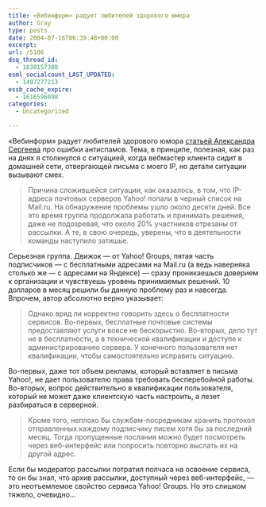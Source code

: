 ```yaml
---
title: «Вебинформ» радует любителей здорового юмора
author: Gray
type: posts
date: 2004-07-16T06:39:48+00:00
excerpt:
url: /5106
dsq_thread_id:
  - 1830157300
esml_socialcount_LAST_UPDATED:
  - 1497277213
essb_cache_expire:
  - 1616596098
categories:
  - Uncategorized

---
```








&#171;Вебинформ&#187; радует любителей здорового юмора <a href="http://webinform.ru/comments/1470.html" target="_blank">статьей Александра Сергеева</a> про ошибки антиспамов. Тема, в принципе, полезная, как раз на днях я столкнулся с ситуацией, когда вебмастер клиента сидит в домашней сети, отвергающей письма с моего IP, но детали ситуации вызывают смех.

> Причина сложившейся ситуации, как оказалось, в том, что IP-адреса почтовых серверов Yahoo! попали в черный список на Mail.ru. На обнаружение проблемы ушло около десяти дней. Все это время группа продолжала работать и принимать решения, даже не подозревая, что около 20% участников отрезаны от рассылки. А те, в свою очередь, уверены, что в деятельности команды наступило затишье.

Серьезная группа. Движок &#8212; от Yahoo! Groups, пятая часть подписчиков &#8212; с бесплатными адресами на Mail.ru (а ведь наверняка столько же &#8212; с адресами на Яндексе) &#8212; сразу проникаешься доверием к организации и чувствуешь уровень принимаемых решений. 10 долларов в месяц решили бы данную проблему раз и навсегда.  
Впрочем, автор абсолютно верно указывает:

> Однако вряд ли корректно говорить здесь о бесплатности сервисов. Во-первых, бесплатные почтовые системы предоставляют услуги вовсе не бескорыстно. Во-вторых, дело тут не в бесплатности, а в технической квалификации и доступе к администрированию сервера. У конечного пользователя нет квалификации, чтобы самостоятельно исправить ситуацию.

Во-первых, даже тот объем рекламы, который вставляет в письма Yahoo!, не дает пользователю права требовать бесперебойной работы. Во-вторых, вопрос действительно в квалификации пользователя, который не может даже клиентскую часть настроить, а лезет разбираться в серверной. 

> Кроме того, неплохо бы службам-посредникам хранить протокол отправленных каждому подписчику писем хотя бы за последний месяц. Тогда пропущенные послания можно будет посмотреть через веб-интерфейс или попросить повторно выслать их на другой адрес.

Если бы модератор рассылки потратил полчаса на освоение сервиса, то он бы знал, что архив рассылки, доступный через веб-интерфейс, &#8212; это неотъемлемое свойство сервиса Yahoo! Groups. Но это слишком тяжело, очевидно&#8230;